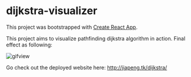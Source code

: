 # dijkstra-visualizer

This project was bootstrapped with [Create React App](https://github.com/facebook/create-react-app).  

This project aims to visualize pathfinding dijkstra algorithm in action. Final effect as following:  

![gifview](my-app/example-pathfinding.gif)  

Go check out the deployed website here: http://jiapeng.tk/dijkstra/

